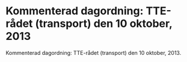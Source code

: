 # Kommenterad dagordning: TTE-rådet (transport) den 10 oktober, 2013

Kommenterad dagordning: TTE\-rådet (transport) den 10 oktober, 2013\.
